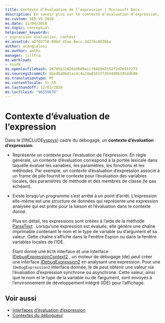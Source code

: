 ```yaml
---
title: Contexte d’évaluation de l’expression | Microsoft Docs
description: En savoir plus sur le contexte d’évaluation d’expression, qui représente un contexte pour l’évaluation d’expression et existe lorsqu’un programme s’est arrêté à un point d’arrêt.
ms.custom: SEO-VS-2020
ms.date: 11/04/2016
ms.topic: conceptual
helpviewer_keywords:
- expression evaluation, context
ms.assetid: a2fd3758-09bd-45ae-8ecc-2d276c0036ba
author: acangialosi
ms.author: anthc
manager: jillfra
ms.workload:
- vssdk
ms.openlocfilehash: 26705b32628a9bd9ecc79489e2552f2d7e537273
ms.sourcegitcommit: bbed6a0b41ac4c4a24e8581ff3b34d96345ddb00
ms.translationtype: MT
ms.contentlocale: fr-FR
ms.lasthandoff: 12/03/2020
ms.locfileid: "96559678"
---
```

# <a name="expression-evaluation-context"></a>Contexte d’évaluation de l’expression
Dans le [!INCLUDE[vsprvs](../../code-quality/includes/vsprvs_md.md)] cadre du débogage, un **contexte d’évaluation d’expression**:

- Représente un contexte pour l’évaluation de l’expression. En règle générale, un contexte d’évaluation correspond à la portée lexicale dans laquelle évaluer les variables, les paramètres, les fonctions et les méthodes. Par exemple, un contexte d’évaluation d’expression associé à un frame de pile fournit le contexte pour l’évaluation des variables locales, des paramètres de méthode et des membres de classe (le cas échéant).

- Existe lorsqu’un programme s’est arrêté à un point d’arrêt. L’expression elle-même est une structure de données qui représente une expression analysée qui est prête pour la liaison et l’évaluation dans le contexte donné.

     Plus en détail, les expressions sont créées à l’aide de la méthode [ParseText](../../extensibility/debugger/reference/idebugexpressioncontext2-parsetext.md) . Lorsqu’une expression est évaluée, elle génère une chaîne imprimable contenant le nom et le type de variable ou d’argument et sa valeur. Cette chaîne s’affiche dans la Fenêtre Espion ou dans la fenêtre variables locales de l’IDE.

     Étant donné une `BSTR` interface et une interface [IDebugExpressionContext2](../../extensibility/debugger/reference/idebugexpressioncontext2.md) , un moteur de débogage (de) peut créer une interface [IDebugExpression2](../../extensibility/debugger/reference/idebugexpression2.md) en analysant une expression. Pour une `IDebugExpression2` interface donnée, le de peut obtenir une valeur via l’évaluation d’expression synchrone ou asynchrone. Cette valeur, ainsi que le nom et le type de la variable ou de l’argument, sont envoyés à l’environnement de développement intégré (IDE) pour l’affichage.

## <a name="see-also"></a>Voir aussi
- [Interfaces d’évaluation d’expression](../../extensibility/debugger/reference/expression-evaluation-interfaces.md)
- [Contextes du débogueur](../../extensibility/debugger/debugger-contexts.md)
